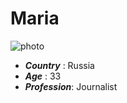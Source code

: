 # Maria
![photo](https://raw.githubusercontent.com/HackYourFutureBelgium/class-11-12/master/lib/avatars/students/sashinskaya.jpeg)
* _**Country**_ : Russia
* _**Age**_ : 33
* _**Profession**_: Journalist
